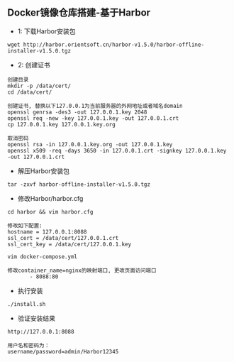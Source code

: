## Docker镜像仓库搭建-基于Harbor  

* 1: 下载Harbor安装包  

``` text
wget http://harbor.orientsoft.cn/harbor-v1.5.0/harbor-offline-installer-v1.5.0.tgz
```

* 2: 创建证书  

``` text
创建目录
mkdir -p /data/cert/
cd /data/cert/

创建证书, 替换以下127.0.0.1为当前服务器的外网地址或者域名domain
openssl genrsa -des3 -out 127.0.0.1.key 2048
openssl req -new -key 127.0.0.1.key -out 127.0.0.1.crt
cp 127.0.0.1.key 127.0.0.1.key.org

取消密码
openssl rsa -in 127.0.0.1.key.org -out 127.0.0.1.key
openssl x509 -req -days 3650 -in 127.0.0.1.crt -signkey 127.0.0.1.key -out 127.0.0.1.crt
```  

* 解压Harbor安装包  

``` text
tar -zxvf harbor-offline-installer-v1.5.0.tgz
```

* 修改Harbor/harbor.cfg  

``` text
cd harbor && vim harbor.cfg

修改如下配置:
hostname = 127.0.0.1:8088
ssl_cert = /data/cert/127.0.0.1.crt
ssl_cert_key = /data/cert/127.0.0.1.key

vim docker-compose.yml

修改container_name=nginx的映射端口, 更改页面访问端口
       - 8088:80
```

* 执行安装  

``` text
./install.sh
```

* 验证安装结果  

``` text
http://127.0.0.1:8088

用户名和密码为：
username/password=admin/Harbor12345
```
